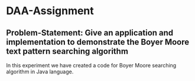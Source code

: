 # DAA-Assignment
## Problem-Statement: Give an application and implementation to demonstrate the Boyer Moore text pattern searching algorithm

 In this experiment we have created a code for Boyer Moore searching algorithm in Java language. 
